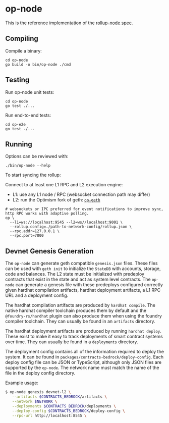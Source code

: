 # op-node

This is the reference implementation of the [rollup-node spec](../specs/rollup-node.md).

## Compiling

Compile a binary:
```shell
cd op-node
go build -o bin/op-node ./cmd
```

## Testing

Run op-node unit tests:
```shell
cd op-node
go test ./...
```

Run end-to-end tests:
```shell
cd op-e2e
go test ./...
```

## Running

Options can be reviewed with:

```shell
./bin/op-node --help
```

To start syncing the rollup:

Connect to at least one L1 RPC and L2 execution engine:

- L1: use any L1 node / RPC (websocket connection path may differ)
- L2: run the Optimism fork of geth: [`op-geth`](https://github.com/ethereum-optimism/op-geth)

```shell
# websockets or IPC preferred for event notifications to improve sync, http RPC works with adaptive polling.
op \
  --l1=ws://localhost:9545 --l2=ws//localhost:9001 \
  --rollup.config=./path-to-network-config/rollup.json \
  --rpc.addr=127.0.0.1 \
  --rpc.port=7000
```

## Devnet Genesis Generation

The `op-node` can generate geth compatible `genesis.json` files. These files
can be used with `geth init` to initialize the `StateDB` with accounts, storage,
code and balances. The L2 state must be initialized with predeploy contracts
that exist in the state and act as system level contracts. The `op-node` can
generate a genesis file with these predeploys configured correctly given
hardhat compilation artifacts, hardhat deployment artifacts, a L1 RPC URL
and a deployment config.

The hardhat compilation artifacts are produced by `hardhat compile`. The native
hardhat compiler toolchain produces them by default and the
`@foundry-rs/hardhat` plugin can also produce them when using the foundry
compiler toolchain. They can usually be found in an `artifacts` directory.

The hardhat deployment artifacts are produced by running `hardhat deploy`. These
exist to make it easy to track deployments of smart contract systems over time.
They can usually be found in a `deployments` directory.

The deployment config contains all of the information required to deploy the
system. It can be found in `packages/contracts-bedrock/deploy-config`. Each
deploy config file can be JSON or TypeScript, although only JSON files are
supported by the `op-node`. The network name must match the name of the file
in the deploy config directory.

Example usage:

```bash
$ op-node genesis devnet-l2 \
   --artifacts $CONTRACTS_BEDROCK/artifacts \
   --network $NETWORK \
   --deployments $CONTRACTS_BEDROCK/deployments \
   --deploy-config $CONTRACTS_BEDROCK/deploy-config \
   --rpc-url http://localhost:8545 \
```
